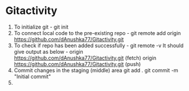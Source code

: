 # Gitactivity

1) To initialize git -
   git init
2) To connect local code to the pre-existing repo -
   git remote add origin https://github.com/dAnushka77/Gitactivity.git
3) To check if repo has been added successfully -
   git remote -v
It should give output as below -
   origin  https://github.com/dAnushka77/Gitactivity.git (fetch)
   origin  https://github.com/dAnushka77/Gitactivity.git (push)
4) Commit changes in the staging (middle) area
   git add .
   git commit -m "Initial commit"
5) 
